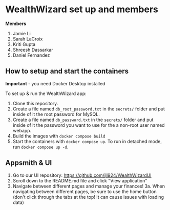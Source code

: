 # WealthWizard set up and members

**Members**
1. Jamie Li 
2. Sarah LaCroix
3. Kriti Gupta
4. Shreesh Dassarkar
5. Daniel Fernandez

## How to setup and start the containers
**Important** - you need Docker Desktop installed

To set up & run the WealthWizard app:
1. Clone this repository. 
1. Create a file named `db_root_password.txt` in the `secrets/` folder and put inside of it the root password for MySQL. 
1. Create a file named `db_password.txt` in the `secrets/` folder and put inside of it the password you want to use for the a non-root user named webapp. 
1. Build the images with `docker compose build`
1. Start the containers with `docker compose up`.  To run in detached mode, run `docker compose up -d`. 

## Appsmith & UI
1. Go to our UI repository: https://github.com/jli924/WealthWizardUI
2. Scroll down to the README.md file and click "View application"
3. Navigate between different pages and manage your finances!
3a. When navigating between different pages, be sure to use the home button (don't click through the tabs at the top! It can cause issues with loading data)






